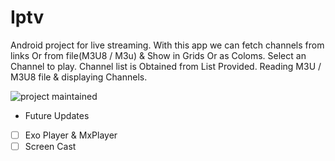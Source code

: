 # Iptv
Android project for live streaming. With this app we can fetch channels from links Or from file(M3U8 / M3u) & Show in Grids Or as Coloms.
Select an Channel to play.
Channel list is Obtained from List Provided.
Reading M3U / M3U8 file & displaying Channels.


![project maintained](https://img.shields.io/badge/Project-Maintained-green.svg)

* Future Updates
- [ ] Exo Player & MxPlayer
- [ ] Screen Cast
